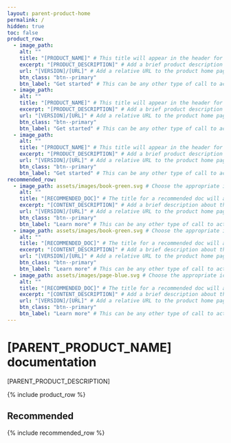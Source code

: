 ```yaml
---
layout: parent-product-home
permalink: /
hidden: true
toc: false
product_row:
  - image_path: 
    alt: ""
    title: "[PRODUCT_NAME]" # This title will appear in the header for the feature item on the home page; space is limited, so keep it short but descriptive; try to keep all feature item titles around the same length
    excerpt: "[PRODUCT_DESCRIPTION]" # Add a brief product description (approximately 8 words)
    url: "[VERSION]/[URL]" # Add a relative URL to the product home page doc that is within this parent product docs site
    btn_class: "btn--primary"
    btn_label: "Get started" # This can be any other type of call to action
  - image_path: 
    alt: ""
    title: "[PRODUCT_NAME]" # This title will appear in the header for the feature item on the home page; space is limited, so keep it short but descriptive; try to keep all feature item titles around the same length
    excerpt: "[PRODUCT_DESCRIPTION]" # Add a brief product description (approximately 8 words)
    url: "[VERSION]/[URL]" # Add a relative URL to the product home page doc that is within this parent product docs site
    btn_class: "btn--primary"
    btn_label: "Get started" # This can be any other type of call to action
  - image_path: 
    alt: ""
    title: "[PRODUCT_NAME]" # This title will appear in the header for the feature item on the home page; space is limited, so keep it short but descriptive; try to keep all feature item titles around the same length
    excerpt: "[PRODUCT_DESCRIPTION]" # Add a brief product description (approximately 8 words)
    url: "[VERSION]/[URL]" # Add a relative URL to the product home page doc that is within this parent product docs site
    btn_class: "btn--primary"
    btn_label: "Get started" # This can be any other type of call to action
recommended_row:
  - image_path: assets/images/book-green.svg # Choose the appropriate icon for the doc recommended here: (`book-green.svg`, `cloud-purple.svg`, `page-blue.svg`)
    alt: ""
    title: "[RECOMMENDED_DOC]" # The title for a recommended doc will appear in the header for the feature item on the home page; space is limited, so keep it short but descriptive; try to keep all feature item titles around the same length
    excerpt: "[CONTENT_DESCRIPTION]" # Add a brief description about the doc (approximately 8 words)
    url: "[VERSION]/[URL]" # Add a relative URL to the product home page doc that is within this parent product docs site
    btn_class: "btn--primary"
    btn_label: "Learn more" # This can be any other type of call to action
  - image_path: assets/images/book-green.svg # Choose the appropriate icon for the doc recommended here: (`book-green.svg`, `cloud-purple.svg`, `page-blue.svg`)
    alt: ""
    title: "[RECOMMENDED_DOC]" # The title for a recommended doc will appear in the header for the feature item on the home page; space is limited, so keep it short but descriptive; try to keep all feature item titles around the same length
    excerpt: "[CONTENT_DESCRIPTION]" # Add a brief description about the doc (approximately 8 words)
    url: "[VERSION]/[URL]" # Add a relative URL to the product home page doc that is within this parent product docs site
    btn_class: "btn--primary"
    btn_label: "Learn more" # This can be any other type of call to action
  - image_path: assets/images/page-blue.svg # Choose the appropriate icon for the doc recommended here: (`book-green.svg`, `cloud-purple.svg`, `page-blue.svg`)
    alt: ""
    title: "[RECOMMENDED_DOC]" # The title for a recommended doc will appear in the header for the feature item on the home page; space is limited, so keep it short but descriptive; try to keep all feature item titles around the same length
    excerpt: "[CONTENT_DESCRIPTION]" # Add a brief description about the doc (approximately 8 words)
    url: "[VERSION]/[URL]" # Add a relative URL to the product home page doc that is within this parent product docs site
    btn_class: "btn--primary"
    btn_label: "Learn more" # This can be any other type of call to action
---
```


# [PARENT_PRODUCT_NAME] documentation

[PARENT_PRODUCT_DESCRIPTION]

{% include product_row %}

## Recommended

{% include recommended_row %}
